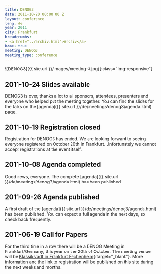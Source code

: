 ```yaml
---
title: DENOG3
date: 2011-10-20 00:00:00 Z
layout: conference
lang: de
year: 2011
city: Frankfurt
breadcrumbs:
- <a href="../archiv.html">Archiv</a>
home: true
meeting: DENOG3
meeting_type: conference
---
```


![DENOG3]({{ site.url }}/images/meeting-3.jpg){:class="img-responsive"}

## 2011-10-24 Slides available

DENOG3 is over, thanks a lot to all sponsors, attendees, presenters and everyone who helped put the meeting together. You can find the slides for the talks on the [agenda]({{ site.url }}/de/meetings/denog3/agenda.html) page.

## 2011-10-19 Registration closed

Registration for DENOG3 has ended. We are looking forward to seeing everyone registered on October 20th in Frankfurt. Unfortunately we cannot accept registrations at the event itself.

## 2011-10-08 Agenda completed

Good news, everyone. The complete [agenda]({{ site.url }}/de/meetings/denog3/agenda.html) has been published.

## 2011-09-26 Agenda published

A first draft of the [agenda]({{ site.url }}/de/meetings/denog3/agenda.html) has been published. You can expect a full agenda in the next days, so check back frequently.

## 2011-06-19 Call for Papers

For the third time in a row there will be a DENOG Meeting in Frankfurt/Germany, this year on the 20th of October. The meeting venue will be [Klassikstadt in Frankfurt Fechenheim](http://www.klassikstadt.com/){:target="_blank"}. 
More information and the link to registration will be published on this site during the next weeks and months.
